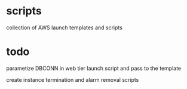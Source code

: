 # scripts
collection of AWS launch templates and scripts

# todo
parametize DBCONN in web tier launch script and pass to the template

create instance termination and alarm removal scripts
